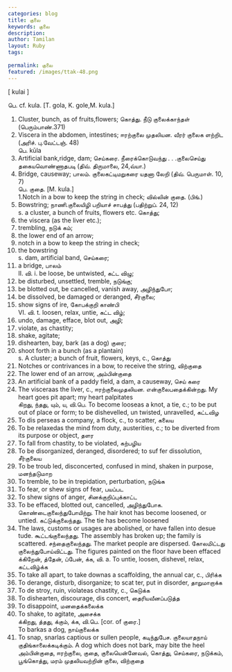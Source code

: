 ```yaml
---
categories: blog
title: குலை
keywords: குலை
description: 
author: Tamilan
layout: Ruby
tags: 
 
permalink: குலை
featured: /images/ttak-48.png
---
```

  
[ kulai ]  
  
பெ. cf. kula. [T. gola, K. gole,M. kula.]  
1. Cluster, bunch, as of fruits,flowers; கொத்து. நீடு குலைக்காந்தள் (பெரும்பாண்.371)  
2. Viscera in the abdomen, intestines; ஈரற்குலை முதலியன. வீரர் குலைக ளற்றிட (அரிச். பு.வேட்டஞ். 48)  
பெ. kūla  
1. Artificial bank,ridge, dam; செய்கரை. நீரைக்கொடுவந்து . . .குலைசெய்து தகையவொண்ணாதபடி (திவ். திருமாலை, 24,வ்யா.)  
2. Bridge, causeway; பாலம். குலைகட்டிமறுகரை யதனா லேறி (திவ். பெருமாள். 10, 7)  
பெ. குதை. [M. kula.]  
1.Notch in a bow to keep the string in check; வில்லின் குதை. (பிங்.)  
2. Bowstring; நாணி.குலையிழி பறியாச் சாபத்து (பதிற்றுப். 24, 12)  
s. a cluster, a bunch of fruits, flowers etc. கொத்து;  
2. the viscera (as the liver etc.);  
3. trembling, நடுக் கம்;  
4. the lower end of an arrow;  
5. notch in a bow to keep the string in check;  
6. the bowstring  
s. dam, artificial band, செய்கரை;  
2. a bridge, பாலம்  
II. வி. i. be loose, be untwisted, கட்ட விழு;  
2. be disturbed, unsettled, tremble, நடுங்கு;  
3. be blotted out, be cancelled, vanish away, அழிந்துபோ;  
4. be dissolved, be damaged or deranged, சீர்குலை;  
5. show signs of ire, கோபக்குறி காண்பி  
VI. வி. t. loosen, relax, untie, கட்ட விழ்;  
2. undo, damage, efface, blot out, அழி;  
3. violate, as chastity;  
4. shake, agitate;  
5. dishearten, bay, bark (as a dog) குரை;  
2. shoot forth in a bunch (as a plantain)  
s. A cluster; a bunch of fruit, flowers, keys, c., கொத்து  
2. Notches or contrivances in a bow, to receive the string, விற்குதை  
3. The lower end of an arrow, அம்பின்குதை  
4. An artificial bank of a paddy field, a dam, a causeway, செய் கரை  
5. The visceraas the liver, c., ஈரற்குலைமுதலியன. என்குலைபதைக்கின்றது. My heart goes pit apart; my heart palpitates  
கிறது, ந்தது, யும், ய, வி.பெ. To become looseas a knot, a tie, c.; to be put out of place or form; to be dishevelled, un twisted, unravelled, கட்டவிழ  
2. To dis perseas a company, a flock, c., to scatter, கலைய  
3. To be relaxedas the mind from duty, austerities, c.; to be diverted from its purpose or object, தளர  
4. To fall from chastity, to be violated, கற்பழிய  
5. To be disorganized, deranged, disordered; to suf fer dissolution, சீர்குலைய  
6. To be troub led, disconcerted, confused in mind, shaken in purpose, மனந்தடுமாற  
7. To tremble, to be in trepidation, perturbation, நடுங்க  
8. To fear, or shew signs of fear, பயப்பட  
9. To shew signs of anger, சினக்குறிப்புக்காட்ட  
1. To be effaced, blotted out, cancelled, அழிந்துபோக. கொண்டைகுலைந்துபோயிற்று. The hair knot has become loosened, or untied. கட்டுக்குலைந்தது. The tie has become loosened  
2. The laws, customs or usages are abolished, or have fallen into desue tude. கூட்டங்குலைந்தது. The assembly has broken up; the family is scattered. சந்தைகுலைந்தது. The market people are dispersed. கோலமிட்டது குலைந்துபோய்விட்டது. The figures painted on the floor have been effaced  
க்கிறேன், த்தேன், ப்பேன், க்க, வி. a. To untie, loosen, dishevel, relax, கட்டவிழ்க்க  
2. To take all apart, to take downas a scaffolding, the annual car, c., பிரிக்க  
3. To derange, disturb, disorganize; to scat ter, put in disorder, தாறுமாறாக்க  
4. To de stroy, ruin, violateas chastity, c., கெடுக்க  
5. To dishearten, discourage, dis concert, தைரியவீனப்படுத்த  
6. To disappoint, மனதைக்கலைக்க  
7. To shake, to agitate, அசைக்க  
க்கிறது, த்தது, க்கும், க்க, வி.பெ. [cor. of குரை.]  
To barkas a dog, நாய்குலைக்க  
2. To snap, snarlas captious or sullen people, கடிந்துபேச. குலையாதநாய் குதிங்காலைக்கடிக்கும். A dog which does not bark, may bite the heel  
அம்பின்குதை, ஈரற்குலை, குதை, குலையென்னேவல், கொத்து, செய்கரை, நடுக்கம், பூங்கொத்து, மரம் முதலியவற்றின் குலை, விற்குதை